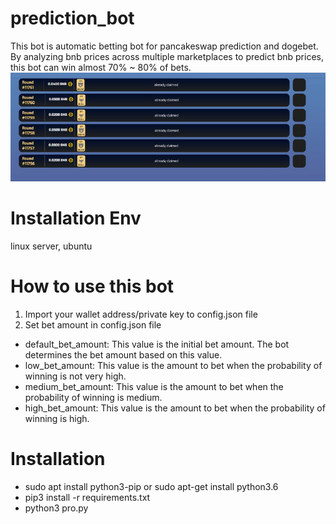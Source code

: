 # prediction_bot
  This bot is automatic betting bot for pancakeswap prediction and dogebet.<br>
  By analyzing bnb prices across multiple marketplaces to predict bnb prices, this bot can win almost 70% ~ 80% of bets.
  <img src="dogebet_result.png"/>
# Installation Env
  linux server, ubuntu
# How to use this bot
1. Import your wallet address/private key to config.json file
2. Set bet amount in config.json file
  - default_bet_amount: This value is the initial bet amount. The bot determines the bet amount based on this value.
  - low_bet_amount: This value is the amount to bet when the probability of winning is not very high.
  - medium_bet_amount: This value is the amount to bet when the probability of winning is medium.
  - high_bet_amount: This value is the amount to bet when the probability of winning is high.
# Installation
  -  sudo apt install python3-pip  or sudo apt-get install python3.6<br>
  -  pip3 install -r requirements.txt<br>
  -  python3 pro.py 
